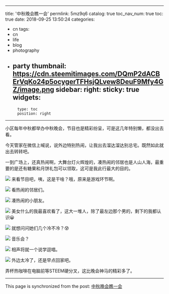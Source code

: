 
---
title: '中秋晚会瞧一会'
permlink: 5mz9q6
catalog: true
toc_nav_num: true
toc: true
date: 2018-09-25 13:50:24
categories:
- cn
tags:
- cn
- life
- blog
- photography
- party
thumbnail: https://cdn.steemitimages.com/DQmP2dACBErVqKo24p5ocygerTFHsjQLvew8DeuF9Mfy4GZ/image.png
sidebar:
    right:
        sticky: true
widgets:
    -
        type: toc
        position: right
---


小区每年中秋都举办中秋晚会，节目也是精彩纷呈，可是这几年特别懒，都没出去看。

今天管家在微信上喊说，说外边特别热闹，让我出去溜达溜达别总宅。既然如此就出去转转吧。

一到广场上，还真热闹啊，大舞台灯火辉煌的，凑热闹的邻居也是人山人海，最重要的是还有糖果和月饼礼包可以领取，这可是我此行最大的目的。

![](https://cdn.steemitimages.com/DQmP2dACBErVqKo24p5ocygerTFHsjQLvew8DeuF9Mfy4GZ/image.png)
来看节目吧，咦，这是干啥？哦，原来是游戏环节啊。

![](https://cdn.steemitimages.com/DQmfY2N3guNmRHH8yr36PBCG5BhzpDk9Kxao3vVXLy7L5r6/image.png)
看热闹的邻居们。

![](https://cdn.steemitimages.com/DQmXeZztU8MrXEJie1K15nY39MuuyjnCDCikU2aNF8WaP6H/image.png)
凑热闹的小朋友。

![](https://cdn.steemitimages.com/DQmYtV6AmtGDXnT5AgqYfVSfrJs993E7Frg6Lk2sL5oS6AJ/image.png)
美女什么的我最喜欢看了，这大一堆人，除了最左边那个男的，剩下的我都认识😀

![](https://cdn.steemitimages.com/DQmUC53CWVV85JuGDUBbTcodLkHmADsknmuogzuJSHXnCnZ/image.png)
就想问问她们几个冷不冷？😰

![](https://cdn.steemitimages.com/DQmeXEiptpuge9T7g6VNRwWZqHszqs9MwQHUJhrFC6T8Lop/image.png)
音乐会？

![](https://cdn.steemitimages.com/DQmXrFYV3kWwkB7D8RZ71EzGPdQBzxJCqHbs2LnKJXJLb7W/image.png)
相声将就一个说学逗唱。

![](https://cdn.steemitimages.com/DQmZda3Zujk5SmeVocDt1qpYxdqrCytzSF9MceaDw9JhaFS/image.png)
外边太冷了，还是早点回家吧。

弄杯热咖啡在电脑前等STEEM硬分叉，这比晚会神马的精彩多了。

- - -

This page is synchronized from the post: [中秋晚会瞧一会](https://steemit.com/@oflyhigh/5mz9q6)
